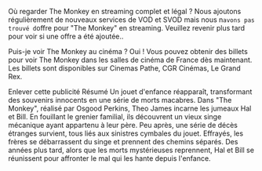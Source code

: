 Où regarder The Monkey en streaming complet et légal ?
Nous ajoutons régulièrement de nouveaux services de VOD et SVOD mais nous n`avons pas trouvé d`offre pour "The Monkey" en streaming. Veuillez revenir plus tard pour voir si une offre a été ajoutée..

Puis-je voir The Monkey au cinéma ?
Oui ! Vous pouvez obtenir des billets pour voir The Monkey dans les salles de cinéma de France dès maintenant. Les billets sont disponibles sur Cinemas Pathe, CGR Cinémas, Le Grand Rex.


 Enlever cette publicité
Résumé
Un jouet d'enfance réapparaît, transformant des souvenirs innocents en une série de morts macabres.
Dans "The Monkey", réalisé par Osgood Perkins, Theo James incarne les jumeaux Hal et Bill. En fouillant le grenier familial, ils découvrent un vieux singe mécanique ayant appartenu à leur père. Peu après, une série de décès étranges survient, tous liés aux sinistres cymbales du jouet. Effrayés, les frères se débarrassent du singe et prennent des chemins séparés. Des années plus tard, alors que les morts mystérieuses reprennent, Hal et Bill se réunissent pour affronter le mal qui les hante depuis l'enfance.
